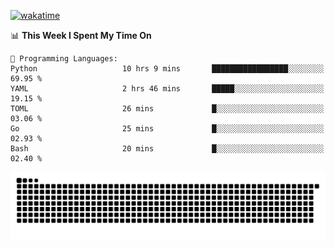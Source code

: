 [![wakatime](https://wakatime.com/badge/user/384f91c6-4eee-411f-8f3b-1b691f58a544.svg)](https://wakatime.com/@384f91c6-4eee-411f-8f3b-1b691f58a544)

<!--START_SECTION:waka-->
📊 **This Week I Spent My Time On** 

```text
💬 Programming Languages: 
Python                   10 hrs 9 mins       █████████████████░░░░░░░░   69.95 % 
YAML                     2 hrs 46 mins       █████░░░░░░░░░░░░░░░░░░░░   19.15 % 
TOML                     26 mins             █░░░░░░░░░░░░░░░░░░░░░░░░   03.06 % 
Go                       25 mins             █░░░░░░░░░░░░░░░░░░░░░░░░   02.93 % 
Bash                     20 mins             █░░░░░░░░░░░░░░░░░░░░░░░░   02.40 % 
```


<!--END_SECTION:waka-->

<picture>
  <source media="(prefers-color-scheme: dark)" srcset="https://raw.githubusercontent.com/fuwx295/fuwx295/output/github-contribution-grid-snake-dark.svg">
  <source media="(prefers-color-scheme: light)" srcset="https://raw.githubusercontent.com/fuwx295/fuwx295/output/github-contribution-grid-snake.svg">
  <img alt="github contribution grid snake animation" src="https://raw.githubusercontent.com/fuwx295/fuwx295/output/github-contribution-grid-snake.svg">
</picture>
